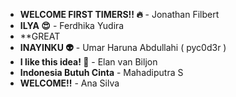 * **WELCOME FIRST TIMERS!! :fire:** - Jonathan Filbert
* **ILYA :heart_eyes:** - Ferdhika Yudira
* **GREAT
* **INAYINKU :alien:** - Umar Haruna Abdullahi ( pyc0d3r )
* **I like this idea! :tada:** - Elan van Biljon
* **Indonesia Butuh Cinta** - Mahadiputra S
* **WELCOME!!** - Ana Silva
